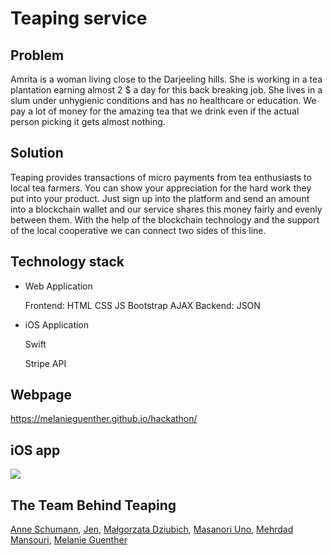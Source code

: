 # Teaping service 

## Problem 

Amrita is a woman living close to the Darjeeling hills. She is working in a tea plantation earning almost 2 $ a day for this back breaking job. She lives in a slum under unhygienic conditions and has no healthcare or education. We pay a lot of money for the amazing tea that we drink even if the actual person picking it gets almost nothing.

## Solution

Teaping provides transactions of micro payments from tea enthusiasts to local tea farmers. You can show your appreciation for the hard work they put into your product. Just sign up into the platform and send an amount into a blockchain wallet and our service shares this money fairly and evenly between them. With the help of the blockchain technology and the support of the local cooperative we can connect two sides of this line.

## Technology stack

* Web Application

    Frontend:
        HTML
        CSS
        JS
        Bootstrap
        AJAX
    Backend:
        JSON

* iOS Application

    Swift

    Stripe API

## Webpage

https://melanieguenther.github.io/hackathon/ 

## iOS app

![](ios_gif.gif)

## The Team Behind Teaping 
[Anne Schumann](https://github.com/annesbln), 
[Jen](https://github.com/jennyfive), 
[Małgorzata Dziubich](https://github.com/mdziubich), 
[Masanori Uno](), 
[Mehrdad Mansouri](https://github.com/emsoft1), 
[Melanie Guenther](https://github.com/melanieguenther) 
